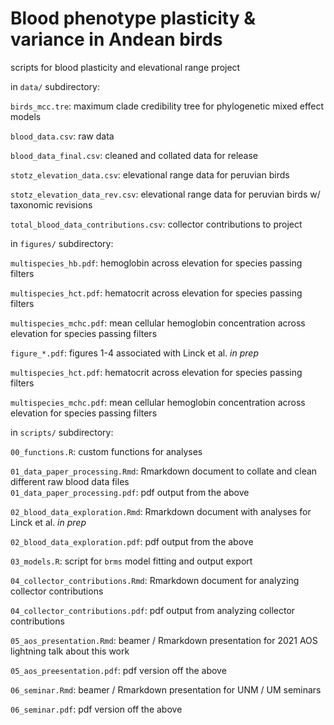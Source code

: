 # Blood phenotype plasticity & variance in Andean birds

scripts for blood plasticity and elevational range project 

in `data/` subdirectory:    

`birds_mcc.tre`: maximum clade credibility tree for phylogenetic mixed effect models  

`blood_data.csv`: raw data   

`blood_data_final.csv`: cleaned and collated data for release  

`stotz_elevation_data.csv`: elevational range data for peruvian birds   

`stotz_elevation_data_rev.csv`: elevational range data for peruvian birds w/ taxonomic revisions  

`total_blood_data_contributions.csv`: collector contributions to project  

in `figures/` subdirectory:   

`multispecies_hb.pdf`: hemoglobin across elevation for species passing filters  

`multispecies_hct.pdf`: hematocrit across elevation for species passing filters  

`multispecies_mchc.pdf`: mean cellular hemoglobin concentration across elevation for species passing filters  

`figure_*.pdf`: figures 1-4 associated with Linck et al. *in prep*  

`multispecies_hct.pdf`: hematocrit across elevation for species passing filters  

`multispecies_mchc.pdf`: mean cellular hemoglobin concentration across elevation for species passing filters  

in `scripts/` subdirectory:    

`00_functions.R`: custom functions for analyses   

`01_data_paper_processing.Rmd`: Rmarkdown document to collate and clean different raw blood data files  
`01_data_paper_processing.pdf`: pdf output from the above  

`02_blood_data_exploration.Rmd`: Rmarkdown document with analyses for Linck et al. *in prep*  

`02_blood_data_exploration.pdf`: pdf output from the above  

`03_models.R`: script for `brms` model fitting and output export  
 
`04_collector_contributions.Rmd`: Rmarkdown document for analyzing collector contributions  

`04_collector_contributions.pdf`: pdf output from analyzing collector contributions  

`05_aos_presentation.Rmd`: beamer / Rmarkdown presentation for 2021 AOS lightning talk about this work

`05_aos_preesentation.pdf`: pdf version off the above  

`06_seminar.Rmd`:  beamer / Rmarkdown presentation for UNM / UM seminars  

`06_seminar.pdf`: pdf version off the above 

